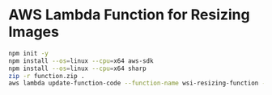 # AWS Lambda Function for Resizing Images
```sh
npm init -y
npm install --os=linux --cpu=x64 aws-sdk
npm install --os=linux --cpu=x64 sharp
zip -r function.zip .
aws lambda update-function-code --function-name wsi-resizing-function --zip-file fileb://function.zip --region us-east-1
```